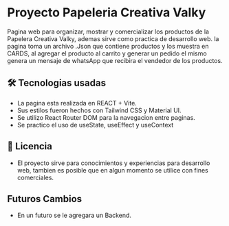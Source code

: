 # Proyecto Papeleria Creativa Valky

Pagina web para organizar, mostrar y comercializar los productos de la Papelera Creativa Valky, ademas sirve 
como practica de desarrollo web.
la pagina toma un archivo .Json que contiene productos y los muestra en CARDS, al agregar el producto al
carrito y generar un pedido el mismo genera un mensaje de whatsApp que recibira el vendedor de los productos.


## 🛠️ Tecnologias usadas

- La pagina esta realizada en REACT + Vite.
- Sus estilos fueron hechos con Tailwind CSS y Material UI.
- Se utilizo React Router DOM para la navegacion entre paginas.
- Se practico el uso de useState, useEffect y useContext


## 📄 Licencia

- El proyecto sirve para conocimientos y experiencias para desarrollo web, tambien es posible que en algun 
  momento se utilice con fines comerciales.


## Futuros Cambios

- En un futuro se le agregara un Backend.
